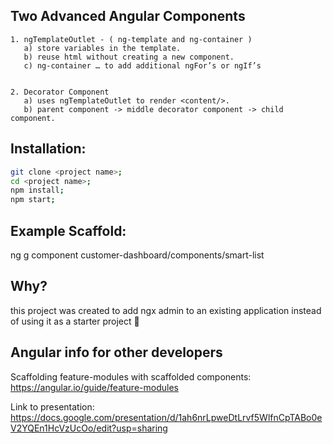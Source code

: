 ## Two Advanced Angular Components
```
1. ngTemplateOutlet - ( ng-template and ng-container )
   a) store variables in the template.
   b) reuse html without creating a new component.
   c) ng-container … to add additional ngFor’s or ngIf’s


2. Decorator Component
   a) uses ngTemplateOutlet to render <content/>.
   b) parent component -> middle decorator component -> child component.
``` 

## Installation:
```bash
git clone <project name>;
cd <project name>;
npm install;
npm start;
```

## Example Scaffold:
ng g component customer-dashboard/components/smart-list

## Why? 
this project was created to add ngx admin to an existing application instead of using it as a starter project 🐉

## Angular info for other developers
Scaffolding feature-modules with scaffolded components:
<br/>https://angular.io/guide/feature-modules


Link to presentation: 
https://docs.google.com/presentation/d/1ah6nrLpweDtLrvf5WlfnCpTABo0eV2YQEn1HcVzUcOo/edit?usp=sharing
